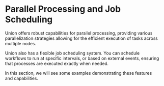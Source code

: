 # Parallel Processing and Job Scheduling

Union offers robust capabilities for parallel processing, providing various parallelization 
strategies allowing for the efficient execution of tasks across multiple nodes. 

Union also has a flexible job scheduling system. You can schedule workflows to run at 
specific intervals, or based on external events, ensuring that processes are executed exactly when needed.

In this section, we will see some examples demonstrating these features and capabilities.
